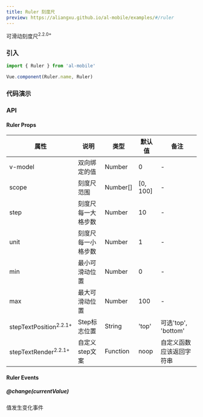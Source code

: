 ```yaml
---
title: Ruler 刻度尺
preview: https://aliangxu.github.io/al-mobile/examples/#/ruler
---
```


可滑动刻度尺<sup class="version-after">2.2.0+</sup>

### 引入

```javascript
import { Ruler } from 'al-mobile'

Vue.component(Ruler.name, Ruler)
```

### 代码演示
<!-- DEMO -->

### API

#### Ruler Props
|属性 | 说明 | 类型 | 默认值 | 备注 |
|----|-----|------|------|------|
|v-model|双向绑定的值|Number|0|-|
|scope|刻度尺范围|Number[]|[0, 100]|-|
|step|刻度尺每一大格步数|Number|10|-|
|unit|刻度尺每一小格步数|Number|1|-|
|min|最小可滑动位置|Number|0|-|
|max|最大可滑动位置|Number|100|-|
|stepTextPosition<sup class="version-after">2.2.1+</sup>|Step标志位置|String|'top'|可选'top', 'bottom'|
|stepTextRender<sup class="version-after">2.2.1+</sup>|自定义step文案|Function|noop|自定义函数应该返回字符串|

#### Ruler Events

##### @change(currentValue)
值发生变化事件
